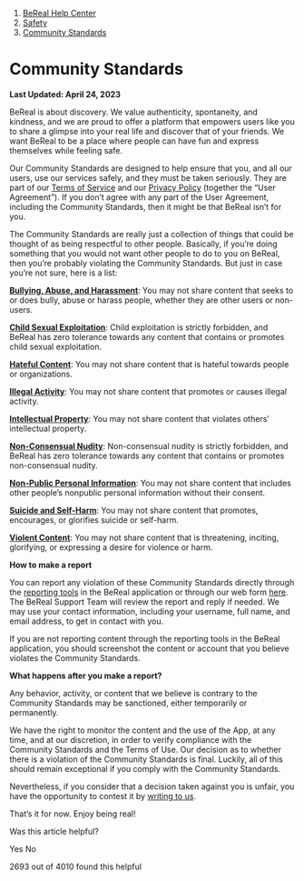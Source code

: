 1. [BeReal Help Center](https://help.bereal.com/hc/en-us)
2. [Safety](https://help.bereal.com/hc/en-us/categories/10449460450589-Safety)
3. [Community Standards](https://help.bereal.com/hc/en-us/sections/10738407719837-Community-Standards)

Community Standards
===================

**Last Updated: April 24, 2023**

BeReal is about discovery. We value authenticity, spontaneity, and kindness, and we are proud to offer a platform that empowers users like you to share a glimpse into your real life and discover that of your friends. We want BeReal to be a place where people can have fun and express themselves while feeling safe. 

Our Community Standards are designed to help ensure that you, and all our users, use our services safely, and they must be taken seriously. They are part of our [Terms of Service](https://bereal.com/terms) and our [Privacy Policy](https://bereal.com/privacy) (together the “User Agreement”). If you don’t agree with any part of the User Agreement, including the Community Standards, then it might be that BeReal isn’t for you. 

The Community Standards are really just a collection of things that could be thought of as being respectful to other people. Basically, if you’re doing something that you would not want other people to do to you on BeReal, then you’re probably violating the Community Standards. But just in case you’re not sure, here is a list:

**[Bullying, Abuse, and Harassment](https://help.bereal.com/hc/en-us/articles/10268134727581)**: You may not share content that seeks to or does bully, abuse or harass people, whether they are other users or non-users. 

**[Child Sexual Exploitation](https://help.bereal.com/hc/en-us/articles/10268591436573)**: Child exploitation is strictly forbidden, and BeReal has zero tolerance towards any content that contains or promotes child sexual exploitation. 

**[Hateful Content](https://help.bereal.com/hc/en-us/articles/10268337560221)**: You may not share content that is hateful towards people or organizations. 

[**Illegal Activity**](https://help.bereal.com/hc/en-us/articles/10268290031133): You may not share content that promotes or causes illegal activity.  

**[Intellectual Property](https://help.bereal.com/hc/en-us/articles/10268238855965)**: You may not share content that violates others’ intellectual property.

[**Non-Consensual Nudity**](https://help.bereal.com/hc/en-us/articles/10268236177949): Non-consensual nudity is strictly forbidden, and BeReal has zero tolerance towards any content that contains or promotes non-consensual nudity. 

**[Non-Public Personal Information](https://help.bereal.com/hc/en-us/articles/10268198917917)**: You may not share content that includes other people’s nonpublic personal information without their consent.  

[**Suicide and Self-Harm**](https://help.bereal.com/hc/en-us/articles/10268150868637): You may not share content that promotes, encourages, or glorifies suicide or self-harm. 

**[Violent Content](https://help.bereal.com/hc/en-us/articles/10268148609821)**: You may not share content that is threatening, inciting, glorifying, or expressing a desire for violence or harm. 

**How to make a report**

You can report any violation of these Community Standards directly through the [reporting tools](https://help.bereal.com/hc/articles/10100086147229) in the BeReal application or through our web form [here](https://help.bereal.com/hc/requests/new?ticket_form_id=9858160221213). The BeReal Support Team will review the report and reply if needed. We may use your contact information, including your username, full name, and email address, to get in contact with you.  

If you are not reporting content through the reporting tools in the BeReal application, you should screenshot the content or account that you believe violates the Community Standards.

**What happens after you make a report?**

Any behavior, activity, or content that we believe is contrary to the Community Standards may be sanctioned, either temporarily or permanently. 

We have the right to monitor the content and the use of the App, at any time, and at our discretion, in order to verify compliance with the Community Standards and the Terms of Use. Our decision as to whether there is a violation of the Community Standards is final. Luckily, all of this should remain exceptional if you comply with the Community Standards.

Nevertheless, if you consider that a decision taken against you is unfair, you have the opportunity to contest it by [writing to us](https://help.bereal.com/hc/articles/7285146266269).

That’s it for now. Enjoy being real!

  
  
  

Was this article helpful?

Yes No

2693 out of 4010 found this helpful